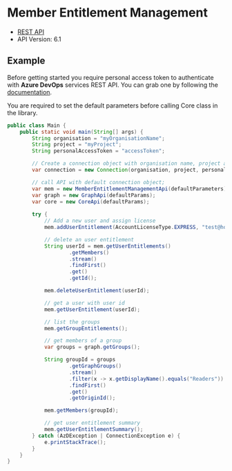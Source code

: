 # Member Entitlement Management

- [REST API](https://docs.microsoft.com/en-us/rest/api/azure/devops/memberentitlementmanagement/?view=azure-devops-rest-6.1)
- API Version: 6.1

## Example

Before getting started you require personal access token to authenticate with **Azure DevOps** services REST API.
You can grab one by following the [documentation](https://docs.microsoft.com/en-us/azure/devops/organizations/accounts/use-personal-access-tokens-to-authenticate?WT.mc_id=docs-github-dbrown&view=azure-devops&tabs=preview-page).

You are required to set the default parameters before calling Core class in the library.

```java
public class Main {
    public static void main(String[] args) {
        String organisation = "myOrganisationName";
        String project = "myProject";
        String personalAccessToken = "accessToken";

        // Create a connection object with organisation name, project and personal access token.
        var connection = new Connection(organisation, project, personalAccessToken);

        // call API with default connection object;
        var mem = new MemberEntitlementManagementApi(defaultParameters);
        var graph = new GraphApi(defaultParams);
        var core = new CoreApi(defaultParams);
        
        try {
            // Add a new user and assign license
            mem.addUserEntitlement(AccountLicenseType.EXPRESS, "test@hotmail.com", GroupType.PROJECTREADER, core.getProject(project).getId());

            // delete an user entitlement
            String userId = mem.getUserEntitlements()
                    .getMembers()
                    .stream()
                    .findFirst()
                    .get()
                    .getId();

            mem.deleteUserEntitlement(userId);

            // get a user with user id
            mem.getUserEntitlement(userId);

            // list the groups
            mem.getGroupEntitlements();

            // get members of a group
            var groups = graph.getGroups();

            String groupId = groups
                    .getGraphGroups()
                    .stream()
                    .filter(x -> x.getDisplayName().equals("Readers"))
                    .findFirst()
                    .get()
                    .getOriginId();

            mem.getMembers(groupId);

            // get user entitlement summary
            mem.getUserEntitlementSummary();            
        } catch (AzDException | ConnectionException e) {
            e.printStackTrace();
        }
    }
}
```
